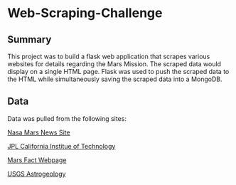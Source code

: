 # Web-Scraping-Challenge



## Summary

This project was to build a flask web application that scrapes various websites for details regarding the Mars Mission.  The scraped data would display on a single HTML page. Flask was used to push the scraped data to the HTML while simultaneously saving the scraped data into a MongoDB.

## Data

Data was pulled from the following sites:

[Nasa Mars News Site](https://mars.nasa.gov/news/?page=0&per_page=40&order=publish_date+desc%2Ccreated_at+desc&search=&category=19%2C165%2C184%2C204&blank_scope=Latest)

[JPL California Institue of Technology](https://www.jpl.nasa.gov/spaceimages/?search=&category=Mars)

[Mars Fact Webpage](https://space-facts.com/mars/)

[USGS Astrogeology](https://astrogeology.usgs.gov/search/results?q=hemisphere+enhanced&k1=target&v1=Mars)

